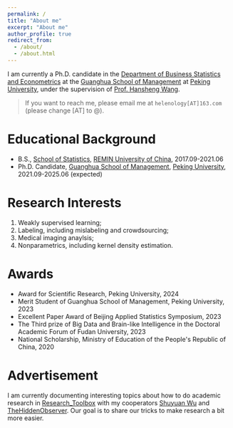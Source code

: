 ```yaml
---
permalink: /
title: "About me"
excerpt: "About me"
author_profile: true
redirect_from: 
  - /about/
  - /about.html
---
```


I am currently a Ph.D. candidate in the [Department of Business Statistics and Econometrics](https://en.gsm.pku.edu.cn/statistic/) at the [Guanghua School of Management](https://en.gsm.pku.edu.cn/) at [Peking University](https://english.pku.edu.cn/), under the supervision of [Prof. Hansheng Wang](https://en.gsm.pku.edu.cn/faculty/hansheng/). 


> If you want to reach me, please email me at `helenology[AT]163.com` (please change [AT] to @).


Educational Background
======
- B.S., [School of Statistics](http://stat.ruc.edu.cn/), [REMIN University of China](https://www.ruc.edu.cn/), 2017.09-2021.06
- Ph.D. Candidate, [Guanghua School of Management](https://en.gsm.pku.edu.cn/), [Peking University](https://english.pku.edu.cn/), 2021.09-2025.06 (expected)


Research Interests
======
1. Weakly supervised learning;
2. Labeling, including mislabeling and crowdsourcing;
3. Medical imaging anaylsis;
4. Nonparametrics, including kernel density estimation.

Awards
======
- Award for Scientific Research, Peking University, 2024
- Merit Student of Guanghua School of Management, Peking University, 2023
- Excellent Paper Award of Beijing Applied Statistics Symposium, 2023
- The Third prize of Big Data and Brain-like Intelligence in the Doctoral Academic Forum of Fudan University, 2023
- National Scholarship, Ministry of Education of the People's Republic of China, 2020

Advertisement
======
I am currently documenting interesting topics about how to do academic research in [Research_Toolbox](https://github.com/Helenology/Research_Toolbox) with my cooperators [Shuyuan Wu](https://github.com/shuyuanwu) and [
TheHiddenObserver](https://github.com/TheHiddenObserver). Our goal is to share our tricks to make research a bit more easier.